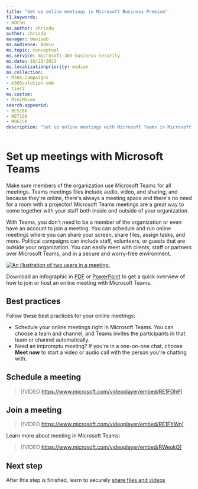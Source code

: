 ```yaml
---
title: "Set up online meetings in Microsoft Business Premium"
f1.keywords:
- NOCSH
ms.author: chrisda
author: chrisda
manager: deniseb
ms.audience: Admin
ms.topic: conceptual
ms.service: microsoft-365-business-security
ms.date: 10/26/2023
ms.localizationpriority: medium
ms.collection:
- M365-Campaigns
- m365solution-smb
- tier2
ms.custom:
- MiniMaven
search.appverid:
- BCS160
- MET150
- MOE150
description: "Set up online meetings with Microsoft Teams in Microsoft Business Premium."
---
```


# Set up meetings with Microsoft Teams

Make sure members of the organization use Microsoft Teams for all meetings. Teams meetings files include audio, video, and sharing, and because they're online, there's always a meeting space and there's no need for a room with a projector! Microsoft Teams meetings are a great way to come together with your staff both inside and outside of your organization.

With Teams, you don't need to be a member of the organization or even have an account to join a meeting. You can schedule and run online meetings where you can share your screen, share files, assign tasks, and more. Political campaigns can include staff, volunteers, or guests that are outside your organization. You can easily meet with clients, staff or partners over Microsoft Teams, and in a secure and worry-free environment.

[![An illustration of two users in a meeting.](../media/HostOnlineMeeting-thumb-358x201.png)](https://go.microsoft.com/fwlink/?linkid=2078712)

Download an infographic in [PDF](https://go.microsoft.com/fwlink/?linkid=2078712) or [PowerPoint](https://go.microsoft.com/fwlink/?linkid=2079515) to get a quick overview of how to join or host an online meeting with Microsoft Teams.

## Best practices

Follow these best practices for your online meetings:

- Schedule your online meetings right in Microsoft Teams. You can choose a team and channel, and Teams invites the participants in that team or channel automatically.
- Need an impromptu meeting? If you're in a one-on-one chat, choose **Meet now** to start a video or audio call with the person you're chatting with.

## Schedule a meeting

> [!VIDEO https://www.microsoft.com/videoplayer/embed/RE1FOhP]

## Join a meeting

> [!VIDEO https://www.microsoft.com/videoplayer/embed/RE1FYWn]

Learn more about meeting in Microsoft Teams:

> [!VIDEO https://www.microsoft.com/videoplayer/embed/RWeokQ]

## Next step

After this step is finished, learn to securely [share files and videos](share-files-and-videos.md)
